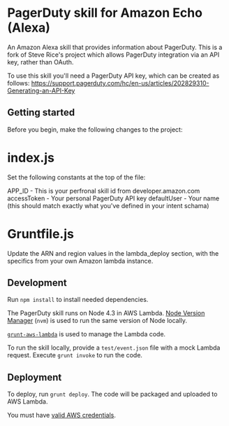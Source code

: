 # PagerDuty skill for Amazon Echo (Alexa)

An Amazon Alexa skill that provides information about PagerDuty.
This is a fork of Steve Rice's project which allows PagerDuty integration via an API key, rather than OAuth.

To use this skill you'll need a PagerDuty API key, which can be created as follows: 
https://support.pagerduty.com/hc/en-us/articles/202829310-Generating-an-API-Key

## Getting started

Before you begin, make the following changes to the project:

# index.js

Set the following constants at the top of the file:

APP_ID      - This is your perfronal skill id from developer.amazon.com
accessToken - Your personal PagerDuty API key
defaultUser - Your name (this should match exactly what you've defined in your intent schama)

# Gruntfile.js

Update the ARN and region values in the lambda_deploy section, with the specifics from your own Amazon lambda instance.

## Development

Run `npm install` to install needed dependencies.

The PagerDuty skill runs on Node 4.3 in AWS Lambda. [Node Version Manager](https://github.com/creationix/nvm) (`nvm`) is used to run the same version of Node locally.

[`grunt-aws-lambda`](https://github.com/Tim-B/grunt-aws-lambda) is used to manage the Lambda code.

To run the skill locally, provide a `test/event.json` file with a mock Lambda request. Execute `grunt invoke` to run the code.

## Deployment

To deploy, run `grunt deploy`. The code will be packaged and uploaded to AWS Lambda.

You must have [valid AWS credentials](https://github.com/Tim-B/grunt-aws-lambda#aws-credentials).
